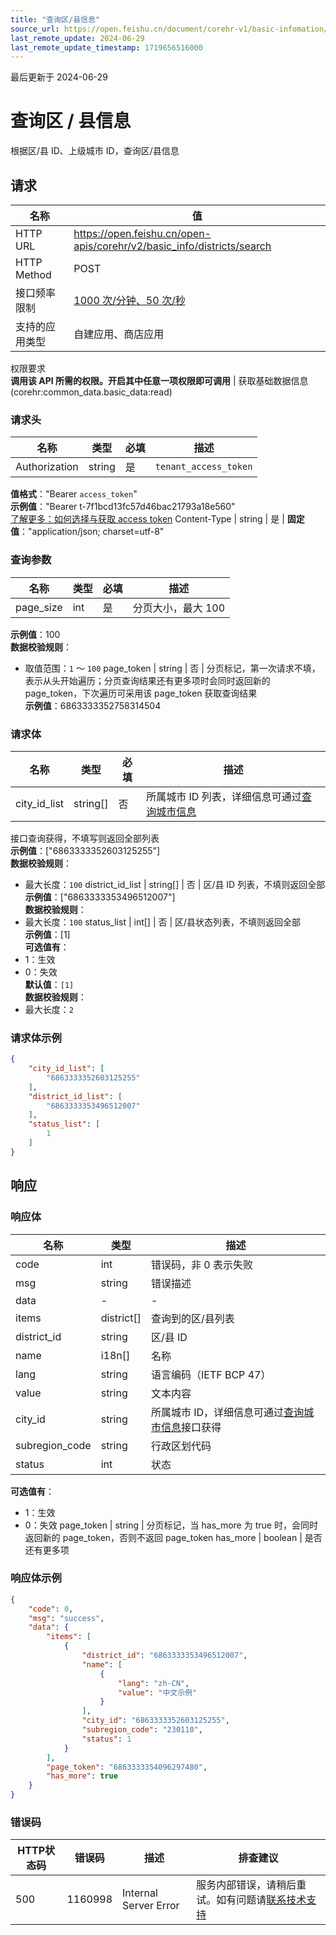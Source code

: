```yaml
---
title: "查询区/县信息"
source_url: https://open.feishu.cn/document/corehr-v1/basic-infomation/location_data/search-2
last_remote_update: 2024-06-29
last_remote_update_timestamp: 1719656516000
---
```

最后更新于 2024-06-29

# 查询区 / 县信息

根据区/县 ID、上级城市 ID，查询区/县信息

## 请求
名称 | 值
---|---
HTTP URL | https://open.feishu.cn/open-apis/corehr/v2/basic_info/districts/search
HTTP Method | POST
接口频率限制 | [1000 次/分钟、50 次/秒](https://open.feishu.cn/document/ukTMukTMukTM/uUzN04SN3QjL1cDN)
支持的应用类型 | 自建应用、商店应用
权限要求  
            **调用该 API 所需的权限。开启其中任意一项权限即可调用** | 获取基础数据信息(corehr:common_data.basic_data:read)

### 请求头

名称 | 类型 | 必填 | 描述
--- | --- | --- | ---
Authorization | string | 是 | `tenant_access_token`  
**值格式**："Bearer `access_token`"  
**示例值**："Bearer t-7f1bcd13fc57d46bac21793a18e560"  
[了解更多：如何选择与获取 access token](https://open.feishu.cn/document/uAjLw4CM/ugTN1YjL4UTN24CO1UjN/trouble-shooting/how-to-choose-which-type-of-token-to-use)
Content-Type | string | 是 | **固定值**："application/json; charset=utf-8"

### 查询参数

名称 | 类型 | 必填 | 描述
--- | --- | --- | ---
page_size | int | 是 | 分页大小，最大 100  
**示例值**：100  
**数据校验规则**：  
- 取值范围：`1` ～ `100`
page_token | string | 否 | 分页标记，第一次请求不填，表示从头开始遍历；分页查询结果还有更多项时会同时返回新的 page_token，下次遍历可采用该 page_token 获取查询结果  
**示例值**：6863333352758314504

### 请求体

名称 | 类型 | 必填 | 描述
--- | --- | --- | ---
city_id_list | string\[\] | 否 | 所属城市 ID 列表，详细信息可通过[查询城市信息](https://open.feishu.cn/document/uAjLw4CM/ukTMukTMukTM/corehr-v2/basic_info-city/search)  
接口查询获得，不填写则返回全部列表  
**示例值**：["6863333352603125255"]  
**数据校验规则**：  
- 最大长度：`100`
district_id_list | string\[\] | 否 | 区/县 ID 列表，不填则返回全部  
**示例值**：["6863333353496512007"]  
**数据校验规则**：  
- 最大长度：`100`
status_list | int\[\] | 否 | 区/县状态列表，不填则返回全部  
**示例值**：[1]  
**可选值有**：  
- 1：生效  
- 0：失效  
**默认值**：`[1]`  
**数据校验规则**：  
- 最大长度：`2`

### 请求体示例
```json
{
    "city_id_list": [
        "6863333352603125255"
    ],
    "district_id_list": [
        "6863333353496512007"
    ],
    "status_list": [
        1
    ]
}
```

## 响应

### 响应体

名称 | 类型 | 描述
--- | --- | ---
code | int | 错误码，非 0 表示失败
msg | string | 错误描述
data | \- | \-
items | district\[\] | 查询到的区/县列表
district_id | string | 区/县 ID
name | i18n\[\] | 名称
lang | string | 语言编码（IETF BCP 47）
value | string | 文本内容
city_id | string | 所属城市 ID，详细信息可通过[查询城市信息](https://open.feishu.cn/document/uAjLw4CM/ukTMukTMukTM/corehr-v2/basic_info-city/search)接口获得
subregion_code | string | 行政区划代码
status | int | 状态  
**可选值有**：  
- 1：生效  
- 0：失效
page_token | string | 分页标记，当 has_more 为 true 时，会同时返回新的 page_token，否则不返回 page_token
has_more | boolean | 是否还有更多项

### 响应体示例
```json
{
    "code": 0,
    "msg": "success",
    "data": {
        "items": [
            {
                "district_id": "6863333353496512007",
                "name": [
                    {
                        "lang": "zh-CN",
                        "value": "中文示例"
                    }
                ],
                "city_id": "6863333352603125255",
                "subregion_code": "230110",
                "status": 1
            }
        ],
        "page_token": "6863333354096297480",
        "has_more": true
    }
}
```

### 错误码

HTTP状态码 | 错误码 | 描述 | 排查建议
--- | --- | --- | ---
500 | 1160998 | Internal Server Error | 服务内部错误，请稍后重试。如有问题请[联系技术支持](https://applink.feishu.cn/TLJpeNdW)
